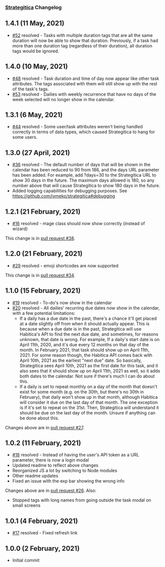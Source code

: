 [//]: # (Here's how to do semantic versioning:)
[//]: # (First Release                              1.0.0)
[//]: # (Backward compatible bug fix                1.0.1)
[//]: # (Backward compatible new feature            1.1.0)
[//]: # (Changes that break backward compatibility  2.0.0)

### [Strategitica](https://github.com/iymeko/strategitica) Changelog

## 1.4.1 (11 May, 2021)

* [#52](https://github.com/iymeko/strategitica/issues/52) resolved - Tasks with multiple duration tags that are all the same duration will now be able to show that duration. Previously, if a task had more than one duration tag (regardless of their duration), all duration tags would be ignored.

## 1.4.0 (10 May, 2021)

* [#48](https://github.com/iymeko/strategitica/issues/48) resolved - Task duration and time of day now appear like other task attributes. The tags associated with them will still show up with the rest of the task's tags.
* [#53](https://github.com/iymeko/strategitica/issues/53) resolved - Dailies with weekly recurrence that have no days of the week selected will no longer show in the calendar.

## 1.3.1 (6 May, 2021)

* [#44](https://github.com/iymeko/strategitica/issues/44) resolved - Some user/task attributes weren't being handled correctly in terms of data types, which caused Strategitica to hang for some users.


## 1.3.0 (27 April, 2021)

* [#36](https://github.com/iymeko/strategitica/issues/36) resolved - The default number of days that will be shown in the calendar has been reduced to 90 from 186, and the days URL parameter has been added. For example, add ?days=30 to the Strategitica URL to show 30 days in the future. The maximum days allowed is 180, so any number above that will cause Strategitica to show 180 days in the future.
* Added logging capabilities for debugging purposes. See https://github.com/iymeko/strategitica#debugging

## 1.2.1 (21 February, 2021)

* [#16](https://github.com/iymeko/strategitica/issues/16) resolved - mage class should now show correctly (instead of wizard)

This change is in [pull request #38](https://github.com/iymeko/strategitica/pull/38).

## 1.2.0 (21 February, 2021)

* [#29](https://github.com/iymeko/strategitica/issues/29) resolved - emoji shortcodes are now supported

This change is in [pull request #34](https://github.com/iymeko/strategitica/pull/34).

## 1.1.0 (15 February, 2021)

* [#19](https://github.com/iymeko/strategitica/issues/19) resolved - To-do's now show in the calendar
* [#20](https://github.com/iymeko/strategitica/issues/20) resolved - All dailies' recurring due dates now show in the calendar, with a few potential limitations:
  - If a daily has a due date in the past, there's a chance it'll get placed at a date slightly off from when it should actually appear. This is because when a due date is in the past, Strategitica will use Habitica's API to find the next due date, and sometimes, for reasons unknown, that date is wrong. For example, If a daily's start date is on April 11th, 2020, and it's due every 12 months on that day of the month. In February 2021, that task should show up on April 11th, 2021. For some reason though, the Habitica API comes back with April 10th, 2021 as the earliest "next due" date. So basically, Strategitica sees April 10th, 2021 as the first date for this task, and it also sees that it should show up on April 11th, 2021 as well, so it adds both dates to the calendar. Not sure if there's much I can do about this.
  - If a daily is set to repeat monthly on a day of the month that doesn't exist for some month (e.g. on the 30th, but there's no 30th in February), that daily won't show up in that month, although Habitica will consider it due on the last day of that month. The one exception is if it's set to repeat on the 31st. Then, Strategitica will understand it should be due on the last day of the month. Unsure if anything can be done about this.

Changes above are in [pull request #27](https://github.com/iymeko/strategitica/pull/27).

## 1.0.2 (11 February, 2021)

* [#18](https://github.com/iymeko/strategitica/issues/18) resolved - Instead of having the user's API token as a URL parameter, there is now a login modal
* Updated readme to reflect above changes
* Reorganized JS a lot by switching to Node modules
* Other readme updates
* Fixed an issue with the exp bar showing the wrong info

Changes above are in [pull request #26](https://github.com/iymeko/strategitica/pull/21). Also:

* Stopped tags with long names from going outside the task modal on small screens

## 1.0.1 (4 February, 2021)

* [#17](https://github.com/iymeko/strategitica/issues/17) resolved - Fixed refresh link

## 1.0.0 (2 February, 2021)

* Initial commit
